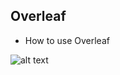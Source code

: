 ## Overleaf
- How to use Overleaf

![alt text](https://startupbeat.com/wp-content/uploads/2014/08/Overleaf-by-writelatex-logo-300dpi1-scaled.png)
